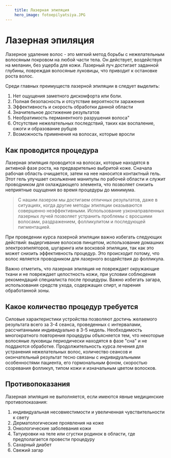 ```yaml
---
    title: Лазерная эпиляция
    hero_image: fotoepilyatsiya.JPG
---
```

# Лазерная эпиляция

Лазерное удаление волос - это мягкий метод борьбы с нежелательным волосяным покровом на любой части тела. Он действует, воздействуя на меланин, без ущерба для кожи. Лазерный луч достигает заданной глубины, повреждая волосяные луковицы, что приводит к остановке роста волос.

Среди главных преимуществ лазерной эпиляции в следует выделить:

1. Нет ощущения заметного дискомфорта или боли.
2. Полная безопасность и отсутствие вероятности заражения
3. Эффективность и скорость обработки данной области
4. Значительное достижение результатов
5. Необратимость перманентного разрушения волоса"
6. Отсутствие нежелательных последствий, таких как воспаление, ожоги и образование рубцов
7. Возможность применения на волосах, которые вросли

## Как проводится процедура

Лазерная эпиляция проводится на волосах, которые находятся в активной фазе роста, на предварительно выбритой коже. Сначала рабочая область очищается, затем на нее наносится контактный гель. Этот гель улучшает скольжение манипулы по рабочей области и служит проводником для охлаждающего элемента, что позволяет снизить неприятные ощущения во время процедуры до минимума.

> С нашим лазером мы достигаем отличных результатов, даже в ситуациях, когда другие методы эпиляции оказываются совершенно неэффективными. Использование узконаправленных лазерных лучей позволяет устранить проблемы с вросшими волосами, раздражением, фолликулитом и последующей пигментацией.

При проведении курса лазерной эпиляции важно избегать следующих действий: выдергивание волосков пинцетом, использование домашних электроэпиляторов, шугаринга или восковой эпиляции, так как это может снизить эффективность процедур. Это происходит потому, что волос является проводником для лазерного воздействия до фолликула.

Важно отметить, что лазерная эпиляция не повреждает окружающие ткани и не повреждает целостность кожи, при условии соблюдения рекомендаций специалиста после процедуры. Важно избегать загара, использования средств ухода, содержащих спирт, и парения обработанной зоны.

## Какое количество процедур требуется

Силовые характеристики устройства позволяют достичь желаемого результата всего за 3-4 сеанса, проведенных с интервалами, рассчитанными индивидуально в 3-5 недель. Необходимость многократного повторения процедуры объясняется тем, что некоторые волосяные луковицы периодически находятся в фазе "сна" и не поддаются обработке. Продолжительность курса лечения для устранения нежелательных волос, количество сеансов и окончательный результат тесно связаны с индивидуальными особенностями пациента, его гормональным фоном, скоростью созревания фолликул, типом кожи и изначальным цветом волосков.

## Противопоказания

Лазерная эпиляция не выполняется, если имеются явные медицинские противопоказания:

1. индивидуальная несовместимости и увеличенная чувствительности к свету
2. Дерматологические проявления на коже
3. Онкологические заболевания кожи
4. Татуировки на теле или сгустки родинок в области, где предполагается провести процедуру
5. Сахарный диабет
6. Свежий загар
